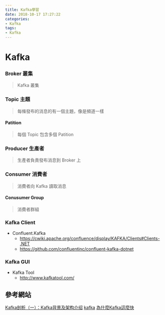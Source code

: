 ```yaml
---
title: Kafka學習
date: 2018-10-17 17:27:22
categories:
- Kafka
tags:
- Kafka
---
```

# Kafka 

  ### Broker 叢集
> Kafka 叢集
  ### Topic 主題
> 每條發布的消息的有一個主題，像是頻道一樣
  #### Patition 
> 每個 Topic 包含多個 Patition
  ### Producer 生產者
> 生產者負責發布消息到 Broker 上
  ### Consumer 消費者
> 消費者向 Kafka 讀取消息
  #### Conusumer Group
> 消費者群組

### Kafka Client
* Confluent.Kafka
    * https://cwiki.apache.org/confluence/display/KAFKA/Clients#Clients-.NET
    * https://github.com/confluentinc/confluent-kafka-dotnet


### Kafka GUI
* Kafka Tool
    * http://www.kafkatool.com/


## 參考網站 
[Kafka剖析（一）：Kafka背景及架构介绍](http://www.infoq.com/cn/articles/kafka-analysis-part-1)
[kafka](http://kafka.apache.org/intro)
[為什麼Kafka這麼快](https://read01.com/Dx7n63.html#.W02zFtIzaUk)